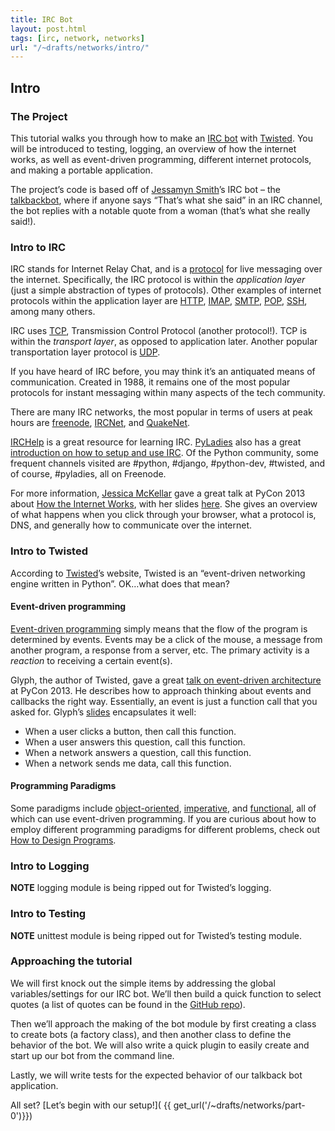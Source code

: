 ```yaml
---
title: IRC Bot
layout: post.html
tags: [irc, network, networks]
url: "/~drafts/networks/intro/"
---
```

## Intro

### The Project

This tutorial walks you through how to make an [IRC bot](http://en.wikipedia.org/wiki/Internet_Relay_Chat_bot) with [Twisted](http://twistedmatrix.com).  You will be introduced to testing, logging, an overview of how the internet works, as well as event-driven programming, different internet protocols, and making a portable application.

The project’s code is based off of [Jessamyn Smith](https://twitter.com/jessamynsmith)’s IRC bot – the [talkbackbot](https://github.com/jessamynsmith/talkbackbot), where if anyone says “That’s what she said” in an IRC channel, the bot replies with a notable quote from a woman (that’s what she really said!).

### Intro to IRC

IRC stands for Internet Relay Chat, and is a [protocol](http://en.wikipedia.org/wiki/Category:Internet_protocols) for live messaging over the internet.  Specifically, the IRC protocol is within the *application layer* (just a simple abstraction of types of protocols). Other examples of internet protocols within the application layer are [HTTP](http://en.wikipedia.org/wiki/Hypertext_Transfer_Protocol), [IMAP](http://en.wikipedia.org/wiki/Internet_Message_Access_Protocol), [SMTP](http://en.wikipedia.org/wiki/Simple_Mail_Transfer_Protocol), [POP](http://en.wikipedia.org/wiki/Post_Office_Protocol), [SSH](http://en.wikipedia.org/wiki/Secure_Shell), among many others. 

IRC uses [TCP](http://en.wikipedia.org/wiki/Transmission_Control_Protocol), Transmission Control Protocol (another protocol!).  TCP is within the *transport layer*, as opposed to application later.  Another popular transportation layer protocol is [UDP](http://en.wikipedia.org/wiki/User_Datagram_Protocol).

If you have heard of IRC before, you may think it’s an antiquated means of communication. Created in 1988, it remains one of the most popular protocols for instant messaging within many aspects of the tech community.

There are many IRC networks, the most popular in terms of users at peak hours are [freenode](http://freenode.net), [IRCNet](http://www.ircnet.org/), and [QuakeNet](http://www.quakenet.org/).  

[IRCHelp](http://www.irchelp.org/) is a great resource for learning IRC.  [PyLadies](http://pyladies.com) also has a great [introduction on how to setup and use IRC](http://www.pyladies.com/blog/irc-resources/).  Of the Python community, some frequent channels visited are #python, #django, #python-dev, #twisted, and of course, #pyladies, all on Freenode.

For more information, [Jessica McKellar](http://web.mit.edu/jesstess/) gave a great talk at PyCon 2013 about [How the Internet Works](http://pyvideo.org/video/1677/how-the-internet-works), with her slides [here](https://speakerdeck.com/pyconslides/the-internet-by-jessica-mckellar). She gives an overview of what happens when you click through your browser, what a protocol is, DNS, and generally how to communicate over the internet.

### Intro to Twisted

According to [Twisted](http://twistedmatrix.com/trac/)’s website, Twisted is an “event-driven networking engine written in Python”.  OK…what does that mean?

#### Event-driven programming

[Event-driven programming](http://en.wikipedia.org/wiki/Event-driven_programming) simply means that the flow of the program is determined by events.  Events may be a click of the mouse, a message from another program, a response from a server, etc. The primary activity is a _reaction_ to receiving a certain event(s).

Glyph, the author of Twisted, gave a great [talk on event-driven architecture](http://pyvideo.org/video/1681/so-easy-you-can-even-do-it-in-javascript-event-d) at PyCon 2013. He describes how to approach thinking about events and callbacks the right way.  Essentially, an event is just a function call that you asked for.  Glyph’s [slides](https://speakerdeck.com/pyconslides/so-easy-you-can-even-do-it-in-javascript-event-driven-architecture-for-regular-programmers-by-glyph?slide=113) encapsulates it well: 

* When a user clicks a button, then call this function.
* When a user answers this question, call this function.
* When a network answers a question, call this function.
* When a network sends me data, call this function.

#### Programming Paradigms

Some paradigms include [object-oriented](http://en.wikipedia.org/wiki/Object-oriented_programming), [imperative](http://en.wikipedia.org/wiki/Imperative_programming), and [functional](https://en.wikipedia.org/wiki/Functional_programming), all of which can use event-driven programming. If you are curious about how to employ different programming paradigms for different problems, check out [How to Design Programs]("http://www.amazon.com/gp/product/0262062186/ref=as_li_ss_tl?ie=UTF8&camp=1789&creative=390957&creativeASIN=0262062186&linkCode=as2&tag=roglyn-20").


### Intro to Logging


**NOTE** logging module is being ripped out for Twisted’s logging.


### Intro to Testing

**NOTE** unittest module is being ripped out for Twisted’s testing module.


### Approaching the tutorial

We will first knock out the simple items by addressing the global variables/settings for our IRC bot.  We’ll then build a quick function to select quotes (a list of quotes can be found in the [GitHub repo](https://github.com/econchick/new-coder/blob/master/network/talkback/quotes.txt)).

Then we’ll approach the making of the bot module by first creating a class to create bots (a factory class), and then another class to define the behavior of the bot.  We will also write a quick plugin to easily create and start up our bot from the command line.

Lastly, we will write tests for the expected behavior of our talkback bot application.

All set? [Let’s begin with our setup!]( {{ get_url('/~drafts/networks/part-0')}})

